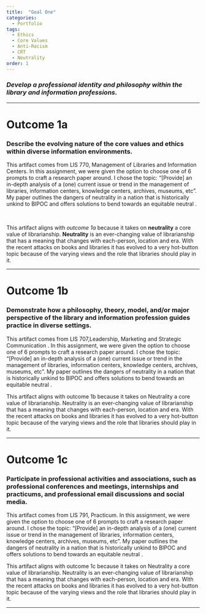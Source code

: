```yaml
---
title:  "Goal One"
categories:
  - Portfolio
tags:
  - Ethics
  - Core Values
  - Anti-Racism
  - CRT
  - Neutrality
order: 1
---
```

### *Develop a professional identity and philosophy within the library and information professions.*


<link href="{{ 'assets/css/dflip.min.css' | absolute_url }}" rel="stylesheet" type="text/css">
<link href="{{ 'assets/css/themify-icons.min.css' | absolute_url }}" rel="stylesheet" type="text/css">



---
# Outcome 1a
### Describe the evolving nature of the core values and ethics within diverse information environments.
This artifact comes from LIS 770, Management of Libraries and Information Centers. In this assignment, we were given the option to choose one of 6 prompts to craft a research paper around. I chose the topic: “[Provide] an in-depth analysis of a (one) current issue or trend in the management of libraries, information centers, knowledge centers, archives, museums, etc”. My paper outlines the dangers of neutrality in a nation that is historically unkind to BIPOC and offers solutions to bend towards an equitable neutral .

<div class="container">
    <div class="row">
        <div class="col-xs-12">
            <div id="flipbook" class="_df_book" height="500" webgl="true"
                backgroundcolor="#0f477e"
                source="{{ 'assets/pdf/Artifact-1-LIS770.pdf' | absolute_url }}">
            </div>
        </div>
    </div>
</div>  <br>

This artifact aligns with *outcome 1a* because it takes on **neutrality** a core value of librarianship. **Neutrality**  is an ever-changing value of librarianship that has a meaning that changes with each-person, location and era. With the recent attacks on books and libraries it has evolved to a very hot-button topic because of the varying views and the role that libraries should play in it.

---
# Outcome 1b
### Demonstrate how a philosophy, theory, model, and/or major perspective of the library and information profession guides practice in diverse settings.

This artifact comes from LIS 707,Leadership, Marketing and Strategic Communication . In this assignment, we were given the option to choose one of 6 prompts to craft a research paper around. I chose the topic: “[Provide] an in-depth analysis of a (one) current issue or trend in the management of libraries, information centers, knowledge centers, archives, museums, etc”. My paper outlines the dangers of neutrality in a nation that is historically unkind to BIPOC and offers solutions to bend towards an equitable neutral .

This artifact aligns with outcome 1b because it takes on Neutrality a core value of librarianship. Neutrality  is an ever-changing value of librarianship that has a meaning that changes with each-person, location and era. With the recent attacks on books and libraries it has evolved to a very hot-button topic because of the varying views and the role that libraries should play in it.

---
# Outcome 1c
### Participate in professional activities and associations, such as professional conferences and meetings, internships and practicums, and professional email discussions and social media.
 
This artifact comes from LIS 791, Practicum. In this assignment, we were given the option to choose one of 6 prompts to craft a research paper around. I chose the topic: “[Provide] an in-depth analysis of a (one) current issue or trend in the management of libraries, information centers, knowledge centers, archives, museums, etc”. My paper outlines the dangers of neutrality in a nation that is historically unkind to BIPOC and offers solutions to bend towards an equitable neutral .

This artifact aligns with outcome 1c because it takes on Neutrality a core value of librarianship. Neutrality  is an ever-changing value of librarianship that has a meaning that changes with each-person, location and era. With the recent attacks on books and libraries it has evolved to a very hot-button topic because of the varying views and the role that libraries should play in it.

---

<!-- IMPORT FLIPBOOK JAVASCRIPT (jQuery & Main Flipbook JS) -->
<!-- These lines must be added to the bottom of the .md file -->
<script src="{{ 'assets/js/libs/jquery.min.js' | absolute_url }}" type="text/javascript"></script>
<script src="{{ 'assets/js/dflip.min.js' | absolute_url }}" type="text/javascript"></script>
